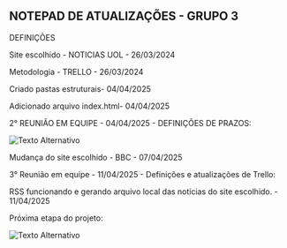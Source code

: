 ## NOTEPAD DE ATUALIZAÇÕES - GRUPO 3

DEFINIÇÕES 


Site escolhido - NOTICIAS UOL - 26/03/2024

Metodologia - TRELLO - 26/03/2024

Criado pastas estruturais- 04/04/2025

Adicionado arquivo index.html- 04/04/2025

2° REUNIÃO EM EQUIPE - 04/04/2025 - DEFINIÇÕES DE PRAZOS:

<img src="https://i.ibb.co/zvYDNbM/Trello-Desenvolvimento-C-digo-Av-Sprint-02-E03.png" alt="Texto Alternativo">

Mudança do site escolhido - BBC - 07/04/2025

3° Reunião em equipe - 11/04/2025 - Definições e atualizações de Trello:


RSS funcionando e gerando arquivo local das notícias do site escolhido. - 11/04/2025

Próxima etapa do projeto: 

<img src="https://i.ibb.co/6cgXct9s/Sem-t-tulo.png" alt="Texto Alternativo">